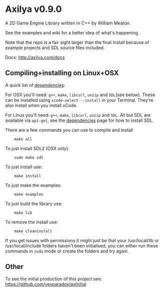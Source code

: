 # Axilya v0.9.0

A 2D Game Engine Library written in C++ by William Meaton.

See the examples and wiki for a better idea of what's happening.

Note that the repo is a fair sight larger than the final install because of example projects and SDL source files included.

Docs: http://axilya.com/docs

## Compiling+installing on Linux+OSX

A quick list of [dependencies](https://github.com/vexparadox/Axilya/wiki/Dependencies):

For OSX you'll need: `g++`, `make`, `libcurl`, `unzip` and `SDL`(see below). These can be installed using `xcode-select --install` in your Terminal. They're also install when you install xCode.

For Linux you'll need: `g++`, `make`, `libcurl`, `unzip` and `SDL`. All but SDL are available via `apt-get`, see the [dependencies](https://github.com/vexparadox/Axilya/wiki/Dependencies) page for how to install SDL.

There are a few commands you can use to compile and install

```Shell
	make all
```

To just install SDL2 (OSX only):
```Shell
	sudo make sdl
```

To just install use:

```Shell
	make install
```

To just make the examples:
```Shell
	make examples
```

To just build the library use:
```Shell
	make lib
```

To remove the install use:

```Shell
	make cleaninstall
```


If you get issues with permissions it might just be that your /usr/local/lib or /usr/local/include folders haven't been initialised, you can either run these commands in `sudo` mode or create the folders and try again.


## Other

To see the initial production of this project see: https://github.com/vexparadox/axInitial